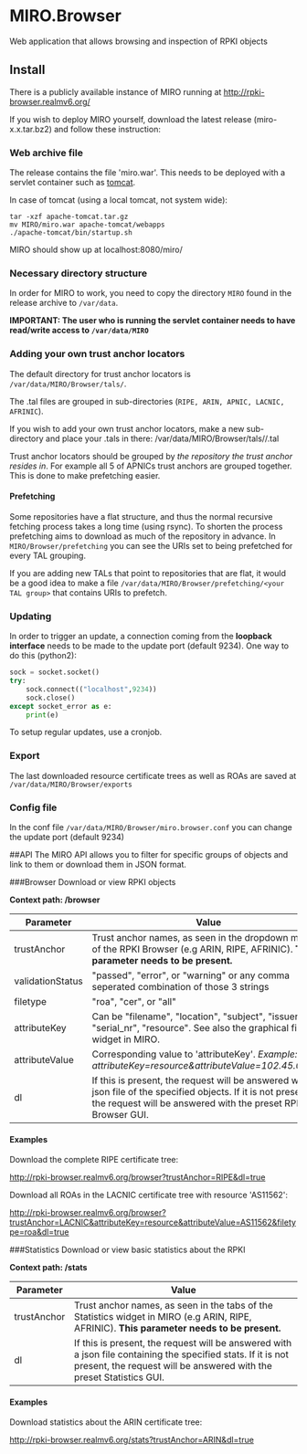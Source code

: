 # MIRO.Browser
Web application that allows browsing and inspection of RPKI objects

## Install
There is a publicly available instance of MIRO running at http://rpki-browser.realmv6.org/

If you wish to deploy MIRO yourself, download the latest release (miro-x.x.tar.bz2) and follow these instruction:

### Web archive file
The release contains the file 'miro.war'. This needs to be deployed with a servlet container such as [tomcat](http://tomcat.apache.org/).

In case of tomcat (using a local tomcat, not system wide):
```
tar -xzf apache-tomcat.tar.gz
mv MIRO/miro.war apache-tomcat/webapps
./apache-tomcat/bin/startup.sh
```
MIRO should show up at localhost:8080/miro/


### Necessary directory structure
In order for MIRO to work, you need to copy the directory `MIRO` found in the release archive to `/var/data`.

**IMPORTANT: The user who is running the servlet container needs to have read/write access to `/var/data/MIRO`**

### Adding your own trust anchor locators
The default directory for trust anchor locators is `/var/data/MIRO/Browser/tals/`.

The .tal files are grouped in sub-directories (`RIPE, ARIN, APNIC, LACNIC, AFRINIC`).


If you wish to add your own trust anchor locators, make a new sub-directory and place your .tals in there:
/var/data/MIRO/Browser/tals/<your-sub-directory>/<your-tal>.tal

Trust anchor locators should be grouped by _the repository the trust anchor resides in_. For example all 5 of APNICs trust anchors are grouped together. This is done to make prefetching easier.

#### Prefetching
Some repositories have a flat structure, and thus the normal recursive fetching process takes a long time (using rsync). To shorten the process prefetching aims to download as much of the repository in advance. In `MIRO/Browser/prefetching` you can see the URIs set to being prefetched for every TAL grouping. 

If you are adding new TALs that point to repositories that are flat, it would be a good idea to make a file `/var/data/MIRO/Browser/prefetching/<your TAL group>` that contains URIs to prefetch.

### Updating
In order to trigger an update, a connection coming from the **loopback interface** needs to be made to the update port (default 9234).
One way to do this (python2):
```python
sock = socket.socket()
try:
	sock.connect(("localhost",9234))
	sock.close()
except socket_error as e:
	print(e)
 ```
 To setup regular updates, use a cronjob.

### Export
The last downloaded resource certificate trees as well as ROAs are saved at `/var/data/MIRO/Browser/exports`

### Config file
In the conf file `/var/data/MIRO/Browser/miro.browser.conf` you can change the update port (default 9234)


##API
The MIRO API allows you to filter for specific groups of objects and link to them or download them
in JSON format.

###Browser
Download or view RPKI objects

**Context path: /browser**

Parameter | Value
---------|---------
trustAnchor | Trust anchor names, as seen in the dropdown menu of the RPKI Browser (e.g ARIN, RIPE, AFRINIC). **This parameter needs to be present.**
validationStatus | "passed", "error", or "warning" or any comma seperated combination of those 3 strings
filetype | "roa", "cer", or "all"
attributeKey | Can be "filename", "location", "subject", "issuer", "serial_nr", "resource". See also the graphical filter widget in MIRO.
attributeValue | Corresponding value to 'attributeKey'. *Example: attributeKey=resource&attributeValue=102.45.0.0/16*
dl | If this is present, the request will be answered with a json file of the specified objects. If it is not present, the request will be answered with the preset RPKI Browser GUI.

#### Examples
Download the complete RIPE certificate tree:

http://rpki-browser.realmv6.org/browser?trustAnchor=RIPE&dl=true

Download all ROAs in the LACNIC certificate tree with resource 'AS11562':

http://rpki-browser.realmv6.org/browser?trustAnchor=LACNIC&attributeKey=resource&attributeValue=AS11562&filetype=roa&dl=true

###Statistics
Download or view basic statistics about the RPKI

**Context path: /stats**

Parameter | Value 
----------|----------
trustAnchor | Trust anchor names, as seen in the tabs of the Statistics widget in MIRO (e.g ARIN, RIPE, AFRINIC). **This parameter needs to be present.**
dl | If this is present, the request will be answered with a json file containing the specified stats. If it is not present, the request will be answered with the preset Statistics GUI.

#### Examples
Download statistics about the ARIN certificate tree:

http://rpki-browser.realmv6.org/stats?trustAnchor=ARIN&dl=true


